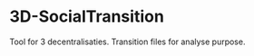 3D-SocialTransition
===================

Tool for 3 decentralisaties. Transition files for analyse purpose.
